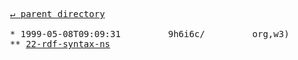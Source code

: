 <pre>
  <a href="../">&#x21b5; parent directory</a>
  
  * 1999-05-08T09:09:31&#x0009;&#x0009;9h6i6c/&#x0009;&#x0009;org,w3)&#x0009;&#x0009;1999/02
  ** <a href="22-rdf-syntax-ns">22-rdf-syntax-ns</a>
</pre>
